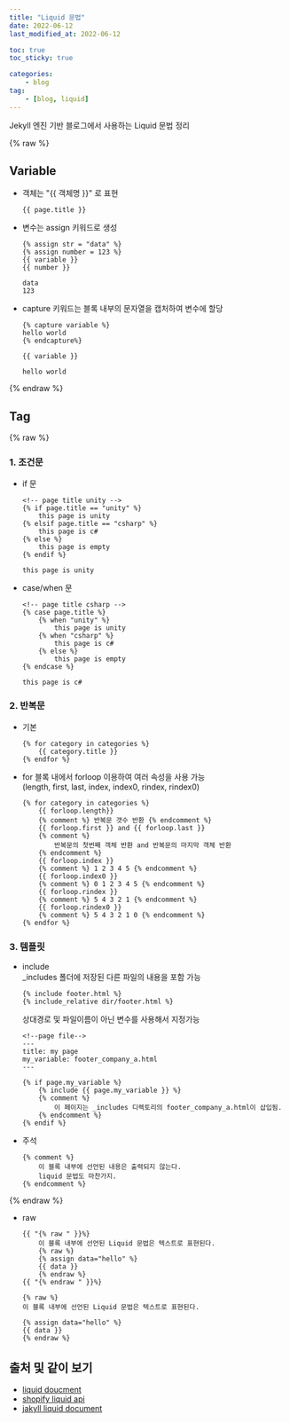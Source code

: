 ```yaml
---
title: "Liquid 문법"
date: 2022-06-12
last_modified_at: 2022-06-12

toc: true
toc_sticky: true

categories:
    - blog
tag:
    - [blog, liquid]
---
```


Jekyll 엔진 기반 블로그에서 사용하는 Liquid 문법 정리

{% raw %}
## Variable
* 객체는 "{{ 객체명 }}" 로 표현
    ```
    {{ page.title }}
    ```

* 변수는 assign 키워드로 생성
    ```
    {% assign str = "data" %}
    {% assign number = 123 %}
    {{ variable }}
    {{ number }}
    ```
    ```
    data
    123
    ```
* capture 키워드는 블록 내부의 문자열을 캡처하여 변수에 할당
    ```
    {% capture variable %}
    hello world
    {% endcapture%}

    {{ variable }}
    ```
    ```
    hello world
    ```
{% endraw %}

## Tag
{% raw %}
### 1. 조건문
- if 문
    ```
    <!-- page title unity -->
    {% if page.title == "unity" %}
        this page is unity
    {% elsif page.title == "csharp" %}
        this page is c#
    {% else %}
        this page is empty
    {% endif %}
    ```
    ```
    this page is unity
    ```
- case/when 문
    ```
    <!-- page title csharp -->
    {% case page.title %}
        {% when "unity" %}
            this page is unity
        {% when "csharp" %}
            this page is c#
        {% else %}
            this page is empty
    {% endcase %}
    ```
    ```
    this page is c#
    ```

### 2. 반복문
  - 기본
    ```
    {% for category in categories %}
        {{ category.title }}
    {% endfor %}  
    ```
  - for 블록 내에서  forloop 이용하여 여러 속성을 사용 가능  
  (length, first, last, index, index0, rindex, rindex0)
    ```
    {% for category in categories %}
        {{ forloop.length}}
        {% comment %} 반복문 갯수 반환 {% endcomment %}
        {{ forloop.first }} and {{ forloop.last }}
        {% comment %} 
            반복문의 첫번째 객체 반환 and 반복문의 마지막 객체 반환
        {% endcomment %}
        {{ forloop.index }}
        {% comment %} 1 2 3 4 5 {% endcomment %}
        {{ forloop.index0 }}
        {% comment %} 0 1 2 3 4 5 {% endcomment %}
        {{ forloop.rindex }}
        {% comment %} 5 4 3 2 1 {% endcomment %}
        {{ forloop.rindex0 }}
        {% comment %} 5 4 3 2 1 0 {% endcomment %}
    {% endfor %}
    ```
    
### 3. 템플릿
 - include  
  _includes 폴더에 저장된 다른 파일의 내용을 포함 가능
    ```
    {% include footer.html %}
    {% include_relative dir/footer.html %}
    ```
    상대경로 및 파일이름이 아닌 변수를 사용해서 지정가능
    ```
    <!--page file-->
    ---
    title: my page
    my_variable: footer_company_a.html
    ---
    ```
    ```
    {% if page.my_variable %}
        {% include {{ page.my_variable }} %}
        {% comment %} 
            이 페이지는 _includes 디렉토리의 footer_company_a.html이 삽입됨.
        {% endcomment %}
    {% endif %}
    ```
- 주석
    ```
    {% comment %} 
        이 블록 내부에 선언된 내용은 출력되지 않는다.
        liquid 문법도 마찬가지.
    {% endcomment %}
    ```
{% endraw %}
- raw
    ```
    {{ "{% raw " }}%} 
        이 블록 내부에 선언된 Liquid 문법은 텍스트로 표현된다.
        {% raw %}
        {% assign data="hello" %}
        {{ data }}
        {% endraw %}
    {{ "{% endraw " }}%}
    ```
    ```
    {% raw %}
    이 블록 내부에 선언된 Liquid 문법은 텍스트로 표현된다.

    {% assign data="hello" %}
    {{ data }}
    {% endraw %}
    ``` 

## 출처 및 같이 보기
 - <a href="https://shopify.github.io/liquid/">liquid doucment</a>
 - <a href="https://shopify.dev/api/liquid">shopify liquid api</a>
 - <a href="https://jekyllrb.com/docs/liquid">jakyll liquid document</a>
